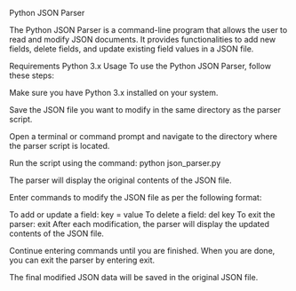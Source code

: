 Python JSON Parser

The Python JSON Parser is a command-line program that allows the user to read and modify JSON documents. It provides functionalities to add new fields, delete fields, and update existing field values in a JSON file.

Requirements
Python 3.x
Usage
To use the Python JSON Parser, follow these steps:

Make sure you have Python 3.x installed on your system.

Save the JSON file you want to modify in the same directory as the parser script.

Open a terminal or command prompt and navigate to the directory where the parser script is located.

Run the script using the command: python json_parser.py

The parser will display the original contents of the JSON file.

Enter commands to modify the JSON file as per the following format:

To add or update a field: key = value
To delete a field: del key
To exit the parser: exit
After each modification, the parser will display the updated contents of the JSON file.

Continue entering commands until you are finished. When you are done, you can exit the parser by entering exit.

The final modified JSON data will be saved in the original JSON file.
